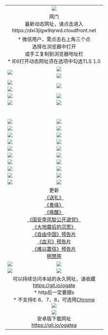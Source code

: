 ﻿<table>
  <tr></tr>
  <tr><td colspan=2 align=center><img src="https://cloud.githubusercontent.com/assets/11880933/13434984/f430fae2-e012-11e5-814f-c2df1e82b247.jpg" /></td></tr>
  <tr><td colspan=2 align=center>网门<br>最新动态网址，请点击进入
<br>https://dxi3jlgw9qrwd.cloudfront.net
    </td>
  </tr>
  <tr>
    <td colspan=2 align=center>* 微信用户，需点击右上角三个点<br>选择在浏览器中打开<br>或手工复制到浏览器地址栏
    <br>* IE6打开动态网址须在选项中勾选TLS 1.0</td>
  </tr>
  <tr>
    <td rowspan=2><a href="https://dxi3jlgw9qrwd.cloudfront.net/ogUP.aspx?name=11DKC.mp4&list=11DKC" target="_blank"><img src="https://dxi3jlgw9qrwd.cloudfront.net/Up/11DKC1.jpg" /></a></td> 
    <td><div><a href="https://dxi3jlgw9qrwd.cloudfront.net/ogUP.aspx?name=LRWS.mp4&list=LRWS" target="_blank"><img src="https://dxi3jlgw9qrwd.cloudfront.net/Up/LRWS.jpg" /></a></td>
   </tr>
  <tr>
    <td><a href="https://dxi3jlgw9qrwd.cloudfront.net/ogNiceVedio.aspx" target="_blank"><img src="https://dxi3jlgw9qrwd.cloudfront.net/Up/11TGKDY.jpg" /></a></td>
  </tr>
  <tr>
    <td><a href="https://dxi3jlgw9qrwd.cloudfront.net/ogUP.aspx?name=JQR.mp4&count=2" target="_blank"><img src="https://dxi3jlgw9qrwd.cloudfront.net/Up/JQR.jpg" /></a></td>   
    <td rowspan=2><a href="https://dxi3jlgw9qrwd.cloudfront.net/ogUP.aspx?name=JP.mp4&count=9" target="_blank"><img src="https://dxi3jlgw9qrwd.cloudfront.net/Up/JP.jpg" /></td>
  </tr>
  <tr>
    <td><a href="https://dxi3jlgw9qrwd.cloudfront.net/ogUP.aspx?name=WH.mp4" target="_blank"><img src="https://dxi3jlgw9qrwd.cloudfront.net/Up/WH.jpg" /></a></td>
  </tr>
  <tr>
    <td><a href="https://dxi3jlgw9qrwd.cloudfront.net/ogUP.aspx?name=SSZJ.mp4&list=SSZJ" target="_blank"><img src="https://dxi3jlgw9qrwd.cloudfront.net/Up/SSZJ.jpg" /></a></td>
    <td><a href="https://dxi3jlgw9qrwd.cloudfront.net/ogUP.aspx?name=1XQK.mp4&count=13" target="_blank"><img src="https://dxi3jlgw9qrwd.cloudfront.net/Up/1XQK.jpg" /></a</td>
  </tr>
  <tr>
    <td><a href="https://dxi3jlgw9qrwd.cloudfront.net/ogUP.aspx?name=ZY.mp4&count=2015|16" target="_blank"><img src="https://dxi3jlgw9qrwd.cloudfront.net/Up/ZY.jpg" /></a</td>
    <td><a href="https://dxi3jlgw9qrwd.cloudfront.net/ogUP.aspx?name=XTFY.mp4&count=B|2,A|24" target="_blank"><img src="https://dxi3jlgw9qrwd.cloudfront.net/Up/XTFY.jpg" /></a></td>
  </tr>
  <tr height="40">
  </tr>
  <tr>
    <td><a href="https://dxi3jlgw9qrwd.cloudfront.net/ogUP.aspx?name=4SQQ.mp4&list=4SQQ" target="_blank"><img src="https://dxi3jlgw9qrwd.cloudfront.net/Up/4SQQ0.jpg"/></a></td>
    <td><a href="https://dxi3jlgw9qrwd.cloudfront.net/ogUP.aspx?name=4SHQ.mp4&list=4SHQ" target="_blank"><img src="https://dxi3jlgw9qrwd.cloudfront.net/Up/4SHQ0.jpg"/></a></td>
  </tr>
  <tr>
    <td><a href="https://dxi3jlgw9qrwd.cloudfront.net/ogUP.aspx?name=4SZG.mp4&list=4SZG" target="_blank"><img src="https://dxi3jlgw9qrwd.cloudfront.net/Up/4SZG0.jpg"/></a></td>
    <td><a href="https://dxi3jlgw9qrwd.cloudfront.net/ogUP.aspx?name=4SDJ.mp4&list=4SDJ" target="_blank"><img src="https://dxi3jlgw9qrwd.cloudfront.net/Up/4SDJ0.jpg"/></a></td>
  </tr>
  <tr>
    <td><a href="https://dxi3jlgw9qrwd.cloudfront.net/ogUP.aspx?name=4SGX.mp4&list=4SGX" target="_blank"><img src="https://dxi3jlgw9qrwd.cloudfront.net/Up/4SGX0.jpg"/></a></td>
    <td><a href="https://dxi3jlgw9qrwd.cloudfront.net/ogUP.aspx?name=4SHD.mp4&list=4SHD" target="_blank"><img src="https://dxi3jlgw9qrwd.cloudfront.net/Up/4SHD0.jpg"/></a></td>
  </tr>
  <tr>
    <td><a href="https://dxi3jlgw9qrwd.cloudfront.net/ogUP.aspx?name=4CTX.mp4&list=4CTX" target="_blank"><img src="https://dxi3jlgw9qrwd.cloudfront.net/Up/4CTX0.jpg"/></a></td>
    <td><a href="https://dxi3jlgw9qrwd.cloudfront.net/ogUP.aspx?name=4CWZ.mp4&list=4CWZ" target="_blank"><img src="https://dxi3jlgw9qrwd.cloudfront.net/Up/4CWZ0.jpg"/></a></td>
  </tr>
  <tr>
    <td><a href="https://dxi3jlgw9qrwd.cloudfront.net/onUP.aspx?name=https://d1lqqjldbsh7xo.cloudfront.net/" target="_blank"><img src="https://dxi3jlgw9qrwd.cloudfront.net/Up/0DTW.jpg"/></a></td>
    <td><a href="https://dxi3jlgw9qrwd.cloudfront.net/onUP.aspx?name=https://d240ns8up8earz.cloudfront.net/acenter/" target="_blank"><img src="https://dxi3jlgw9qrwd.cloudfront.net/Up/0TDW.jpg" /></a></td>
  </tr>
  <tr>
    <td><a href="https://dxi3jlgw9qrwd.cloudfront.net/onUP.aspx?name=https://d4508d6vomz2p.cloudfront.net/gb/nsc413.htm" target="_blank"><img src="https://dxi3jlgw9qrwd.cloudfront.net/Up/0DJY.jpg" /></a></td>
    <td><a href="https://dxi3jlgw9qrwd.cloudfront.net/onUP.aspx?name=https://dilo7bqpjb57y.cloudfront.net/xtr/gb/prog204.html" target="_blank"><img src="https://dxi3jlgw9qrwd.cloudfront.net/Up/0XTR.jpg" /></a></td>
  </tr>
  <tr>
    <td><a href="https://dxi3jlgw9qrwd.cloudfront.net/onUP.aspx?name=https://d3aj00iefsmfgc.cloudfront.net/" target="_blank"><img src="https://dxi3jlgw9qrwd.cloudfront.net/Up/0MHW.jpg" /></a></td>
    <td><a href="https://dxi3jlgw9qrwd.cloudfront.net/onUP.aspx?name=https://d20wz7qt14x5d2.cloudfront.net/" target="_blank"><img src="https://dxi3jlgw9qrwd.cloudfront.net/Up/0ZJW.jpg" /></a></td>
  </tr>
  <tr>
    <td><a href="https://dxi3jlgw9qrwd.cloudfront.net/ogUP.aspx?name=0FG.zip" target="_blank"><img src="https://dxi3jlgw9qrwd.cloudfront.net/Up/0FG.jpg" /></a></td>
    <td><a href="https://dxi3jlgw9qrwd.cloudfront.net/ogUP.aspx?name=0FGA.apk" target="_blank"><img src="https://dxi3jlgw9qrwd.cloudfront.net/Up/0FGA.jpg" /></a></td>
  </tr>
  <tr>
    <td><a href="https://dxi3jlgw9qrwd.cloudfront.net/ogUP.aspx?name=0U.zip" target="_blank"><img src="https://dxi3jlgw9qrwd.cloudfront.net/Up/0U.jpg" /></a></td>
    <td><a href="https://dxi3jlgw9qrwd.cloudfront.net/ogUP.aspx?name=0UA.apk" target="_blank"><img src="https://dxi3jlgw9qrwd.cloudfront.net/Up/0UA.jpg" /></a></td>
  </tr>
  <tr>
    <td><a href="https://dxi3jlgw9qrwd.cloudfront.net/ogUP.aspx?name=0iPPOTV.zip" target="_blank"><img src="https://dxi3jlgw9qrwd.cloudfront.net/Up/0iPPOTV.jpg" /></a></td>
    <td><a href="https://dxi3jlgw9qrwd.cloudfront.net/ogUP.aspx?name=0iNTD.apk" target="_blank"><img src="https://dxi3jlgw9qrwd.cloudfront.net/Up/0iNTD.jpg" /></a></td>
  </tr>
  <tr>
    <td colspan=2 align=center>更新<br>
      <a href="https://dxi3jlgw9qrwd.cloudfront.net/ogUP.aspx?name=4ESL.mp4" target="_blank">《送礼》</a><br>
      <a href="https://dxi3jlgw9qrwd.cloudfront.net/ogUP.aspx?name=4ESY.mp4" target="_blank">《善缘》</a><br>
      <a href="https://dxi3jlgw9qrwd.cloudfront.net/ogUP.aspx?name=4EHX.mp4" target="_blank">《唤醒》</a><br>
      <a href="https://dxi3jlgw9qrwd.cloudfront.net/ogUP.aspx?name=4LFZ.mp4" target="_blank">《国安李凤智公开退党》</a><br>
      <a href="https://dxi3jlgw9qrwd.cloudfront.net/ogUP.aspx?name=4DDZHDCS.mp4" target="_blank">《大地震后的沉思》</a><br>
      <a href="https://dxi3jlgw9qrwd.cloudfront.net/ogUP.aspx?name=11ZYZG0.mp4" target="_blank">《自由中国》预告片</a><br>
      <a href="https://dxi3jlgw9qrwd.cloudfront.net/ogUP.aspx?name=11XR.mp4" target="_blank">《血刃》预告片</a><br>
      <a href="https://dxi3jlgw9qrwd.cloudfront.net/ogUP.aspx?name=11NYZX.mp4&count=2" target="_blank">《难以置信》预告片</a><br>
      <a href="https://dxi3jlgw9qrwd.cloudfront.net/onUP.aspx?name=https://www.minghui.org/" target="_blank">明慧网</a></td>
    </td>
  </tr>
  <tr>
    <td><a href="https://dxi3jlgw9qrwd.cloudfront.net/ogNice.aspx" target="_blank"><img src="https://dxi3jlgw9qrwd.cloudfront.net/Up/0WCYY.jpg" /></a></td>
    <td><a href="https://dxi3jlgw9qrwd.cloudfront.net/onCO.aspx?ob=600事物&op=增删改&args=WH1~%23类型6新闻%7c%23类型6评论&mode=" target="_blank"><img src="https://dxi3jlgw9qrwd.cloudfront.net/Up/0WZTT.jpg" /></a></td> 
  </tr>
  <tr>
    <td><a href="https://dxi3jlgw9qrwd.cloudfront.net/ogDY.aspx" target="_blank"><img src="https://dxi3jlgw9qrwd.cloudfront.net/Up/0FK.jpg" /></a></td>
    <td><a href="https://dxi3jlgw9qrwd.cloudfront.net/ogST.aspx" target="_blank"><img src="https://dxi3jlgw9qrwd.cloudfront.net/Up/0ST.jpg" /></a></td> 
  </tr>
  <tr>
    <td colspan=2 align=center>可以持续访问本站的永久网址，请收藏<br/><a href="https://git.io/ogate" target="_blank">https://git.io/ogate</a><br/>* http后一定要跟s<br/>* 不支持IE 6、7、8，可选用<a href="https://dxi3jlgw9qrwd.cloudfront.net/ogUP.aspx?name=0ChromePortable.zip">Chrome</a><br/><a href="https://dxi3jlgw9qrwd.cloudfront.net/Up/0WMGDL2.png" target="_blank"><img src="https://dxi3jlgw9qrwd.cloudfront.net/Up/0WMGD2.png"/></a></td>
  </tr>
  <tr>
    <td colspan=2 align=center><a href="https://dxi3jlgw9qrwd.cloudfront.net/ogUP.aspx?name=0oGate.apk" target="_blank"><img src="https://cloud.githubusercontent.com/assets/11880933/13720399/75e143ee-e842-11e5-9f0a-1421f423c80f.jpg" /></a><br>安卓版下载网址<br><a href="https://git.io/ogatea">https://git.io/ogatea</a></td>
  </tr>
  <!--tr>
    <td colspan=2 align=center>可能失效的动态网址
    </td>
  </tr-->
</table>
